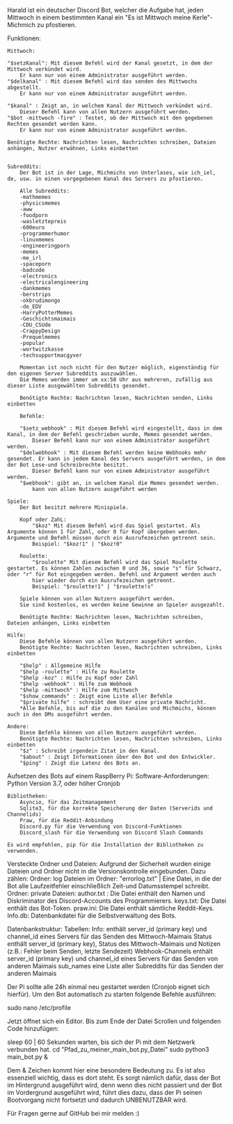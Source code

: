 Harald ist ein deutscher Discord Bot, welcher die Aufgabe hat, jeden Mittwoch in einem bestimmten Kanal ein "Es ist Mittwoch meine Kerle"-Michmich zu pfostieren.

Funktionen:

    Mittwoch:
    
    "$setzKanal": Mit diesem Befehl wird der Kanal gesetzt, in dem der Mittwoch verkündet wird. 
        Er kann nur von einem Administrator ausgeführt werden.
    "$delkanal" : Mit diesem Befehl wird das senden des Mittwochs abgestellt. 
        Er kann nur von einem Administrator ausgeführt werden.

    "$kanal" : Zeigt an, in welchem Kanal der Mittwoch verkündet wird.
        Dieser Befehl kann von allen Nutzern ausgeführt werden.
    "$bot -mittwoch -fire" : Testet, ob der Mittwoch mit den gegebenen Rechten gesendet werden kann.
        Er kann nur von einem Administrator ausgeführt werden.

    Benötigte Rechte: Nachrichten lesen, Nachrichten schreiben, Dateien anhängen, Nutzer erwähnen, Links einbetten


    Subreddits:
        Der Bot ist in der Lage, Michmichs von Unterlases, wie ich_iel, de, usw. in einen vorgegebenen Kanal des Servers zu pfostieren.
    
        Alle Subreddits:
        -mathmemes
        -physicsmemes
        -aww
        -foodporn
        -wasletztepreis
        -600euro
        -programmerhumor
        -linuxmemes
        -engineeringporn
        -memes
        -me_irl
        -spaceporn
        -badcode
        -electronics
        -electricalengineering
        -dankmemes
        -berstrips
        -okbrudimongo
        -de_EDV
        -HarryPotterMemes
        -Geschichtsmaimais
        -CDU_CSUde
        -CrappyDesign
        -Prequelmemes
        -popular
        -wortwitzkasse
        -techsupportmacgyver

        Momentan ist noch nicht für den Nutzer möglich, eigenständig für den eigenen Server Subreddits auszuwählen.
        Die Memes werden immer um xx:50 Uhr aus mehreren, zufällig aus dieser Liste ausgewählten Subreddits gesendet.

        Benötigte Rechte: Nachrichten lesen, Nachrichten senden, Links einbetten

        Befehle:
        
        "$setz_webhook" : Mit diesem Befehl wird eingestellt, dass in dem Kanal, in dem der Befehl geschrieben wurde, Memes gesendet werden. 
            Dieser Befehl kann nur von einem Administrator ausgeführt werden.
        "$delwebhook" : Mit diesem Befehl werden keine Webhooks mehr gesendet. Er kann in jedem Kanal des Servers ausgeführt werden, in dem der Bot Lese-und Schreibrechte besitzt.
            Dieser Befehl kann nur von einem Administrator ausgeführt werden.
        "$webhook": gibt an, in welchem Kanal die Memes gesendet werden. 
            kann von allen Nutzern ausgeführt werden

    Spiele:
        Der Bot besitzt mehrere Minispiele.

        Kopf oder ZahL:
            "$koz" Mit diesem Befehl wird das Spiel gestartet. Als Argumente können 1 für Zahl, oder 0 für Kopf übergeben werden. Argumente und Befehl müssen durch ein Ausrufezeichen getrennt sein.
            Beispiel: "$koz!1" | "$koz!0" 

        Roulette:
            "$roulette" Mit diesem Befehl wird das Spiel Roulette gestartet. Es können Zahlen zwischen 0 und 36, sowie "s" für Schwarz, oder "r" für Rot eingegeben werden. Befehl und Argument werden auch 
            hier wieder durch ein Ausrufezeichen getrennt.
            Beispiel: "$roulette!1" | "$roulette!s"

        Spiele können von allen Nutzern ausgeführt werden.
        Sie sind kostenlos, es werden keine Gewinne an Spieler ausgezahlt.

        Benötigte Rechte: Nachrichten lesen, Nachrichten schreiben, Dateien anhängen, Links einbetten

    Hilfe: 
        Diese Befehle können von allen Nutzern ausgeführt werden.
        Benötigte Rechte: Nachrichten lesen, Nachrichten schreiben, Links einbetten

        "$help" : Allgemeine Hilfe
        "$help -roulette" : Hilfe zu Roulette
        "$help -koz" : Hilfe zu Kopf oder Zahl
        "$help -webhook" : Hilfe zum Webhook
        "$help -mittwoch" : Hilfe zum Mittwoch
        "$show_commands" : Zeigt eine Liste aller Befehle
        "$private hilfe" : schreibt dem User eine private Nachricht. 
        *Alle Befehle, bis auf die zu den Kanälen und Michmichs, können auch in den DMs ausgeführt werden.

    Andere:
        Diese Befehle können von allen Nutzern ausgeführt werden.
        Benötigte Rechte: Nachrichten lesen, Nachrichten schreiben, Links einbetten
        "$z" : Schreibt irgendein Zitat in den Kanal. 
        "$about" : Zeigt Informationen über den Bot und den Entwickler.
        "$ping" : Zeigt die Latenz des Bots an.

Aufsetzen des Bots auf einem RaspBerry Pi: 
    Software-Anforderungen:
    Python Version 3.7, oder höher
    Cronjob

    Bibliotheken: 
        Asyncio, für das Zeitmanagement
        Sqlite3, für die korrekte Speicherung der Daten (Serverids und Channelids)
        Praw, für die Reddit-Anbindung
        Discord.py für die Verwendung von Discord-Funktionen
        Discord_slash für die Verwendung von Discord Slash Commands
    
    Es wird empfohlen, pip für die Installation der Bibliotheken zu verwenden.

Versteckte Ordner und Dateien: 
    Aufgrund der Sicherheit wurden einige Dateien und Ordner nicht in die Versionskontrolle eingebunden.
    Dazu zählen:
    Ordner: log
    Dateien im Ordner: "errorlog.txt" | Eine Datei, in die der Bot alle Laufzeitfehler einschließlich Zeit-und Datumsstempel schreibt.
    Ordner: private
    Dateien:
    author.txt : Die Datei enthält den Namen und Diskriminator des Discord-Accounts des Programmierers.
    keys.txt: Die Datei enthält das Bot-Token.
    praw.ini: Die Datei enthält sämtliche Reddit-Keys.
    Info.db: Datenbankdatei für die Selbstverwaltung des Bots.

Datenbankstruktur:
Tabellen:
Info:
enthält server_id (primary key) und channel_id eines Servers für das Senden des Mittwoch-Maimais
Status
enthält server_id (primary key), Status des Mittwoch-Maimais und Notizen (z.B.: Fehler beim Senden, letzte Sendezeit)
Webhook-Channels 
enthält server_id (primary key) und channel_id eines Servers für das Senden von anderen Maimais
sub_names
eine Liste aller Subreddits für das Senden der anderen Maimais

Der Pi sollte alle 24h einmal neu gestartet werden (Cronjob eignet sich hierfür).
Um den Bot automatisch zu starten folgende Befehle ausführen:

sudo nano /etc/profile

Jetzt öffnet sich ein Editor.
Bis zum Ende der Datei Scrollen und folgenden Code hinzufügen:

sleep 60    | 60 Sekunden warten, bis sich der Pi mit dem Netzwerk verbunden hat.
cd "Pfad_zu_meiner_main_bot.py_Datei"
sudo python3 main_bot.py &

Dem & Zeichen kommt hier eine besondere Bedeutung zu. Es ist also essenziell wichtig, dass es dort steht.
Es sorgt nämlich dafür, dass der Bot im Hintergrund ausgeführt wird, denn wenn dies nicht passiert und der Bot im Vordergrund ausgeführt wird,
führt dies dazu, dass der Pi seinen Bootvorgang nicht fortsetzt und dadurch UNBENUTZBAR wird.

Für Fragen gerne auf GitHub bei mir melden :)